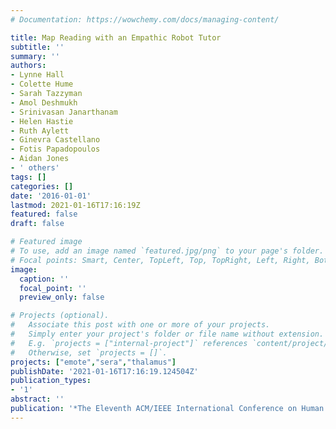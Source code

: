 ```yaml
---
# Documentation: https://wowchemy.com/docs/managing-content/

title: Map Reading with an Empathic Robot Tutor
subtitle: ''
summary: ''
authors:
- Lynne Hall
- Colette Hume
- Sarah Tazzyman
- Amol Deshmukh
- Srinivasan Janarthanam
- Helen Hastie
- Ruth Aylett
- Ginevra Castellano
- Fotis Papadopoulos
- Aidan Jones
- ' others'
tags: []
categories: []
date: '2016-01-01'
lastmod: 2021-01-16T17:16:19Z
featured: false
draft: false

# Featured image
# To use, add an image named `featured.jpg/png` to your page's folder.
# Focal points: Smart, Center, TopLeft, Top, TopRight, Left, Right, BottomLeft, Bottom, BottomRight.
image:
  caption: ''
  focal_point: ''
  preview_only: false

# Projects (optional).
#   Associate this post with one or more of your projects.
#   Simply enter your project's folder or file name without extension.
#   E.g. `projects = ["internal-project"]` references `content/project/deep-learning/index.md`.
#   Otherwise, set `projects = []`.
projects: ["emote","sera","thalamus"]
publishDate: '2021-01-16T17:16:19.124504Z'
publication_types:
- '1'
abstract: ''
publication: '*The Eleventh ACM/IEEE International Conference on Human Robot Interaction*'
---
```

